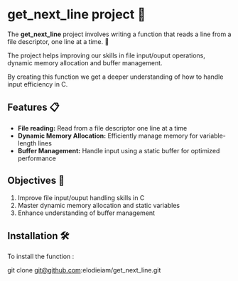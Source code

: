 # get_next_line project 📖
The **get_next_line** project involves writing a function that reads a line from a file descriptor, one line at a time. 📜

The project helps improving our skills in file input/ouput operations, dynamic memory allocation and buffer management.

By creating this function we get a deeper understanding of how to handle input efficiency in C.

## Features 📋
- **File reading:** Read from a file descriptor one line at a time
- **Dynamic Memory Allocation:** Efficiently manage memory for variable-length lines
- **Buffer Management:** Handle input using a static buffer for optimized performance

## Objectives 🎯
1. Improve file input/ouput handling skills in C
2. Master dynamic memory allocation and static variables
3. Enhance understanding of buffer management

## Installation  🛠️
To install the function :

git clone  git@github.com:elodieiam/get_next_line.git
